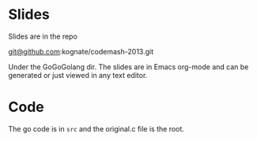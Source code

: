 # Slides

Slides are in the repo

git@github.com:kognate/codemash-2013.git

Under the GoGoGolang dir. The slides are in Emacs org-mode 
and can be generated or just viewed in any text editor.  

# Code

The go code is in `src` and the original.c file is the root. 

